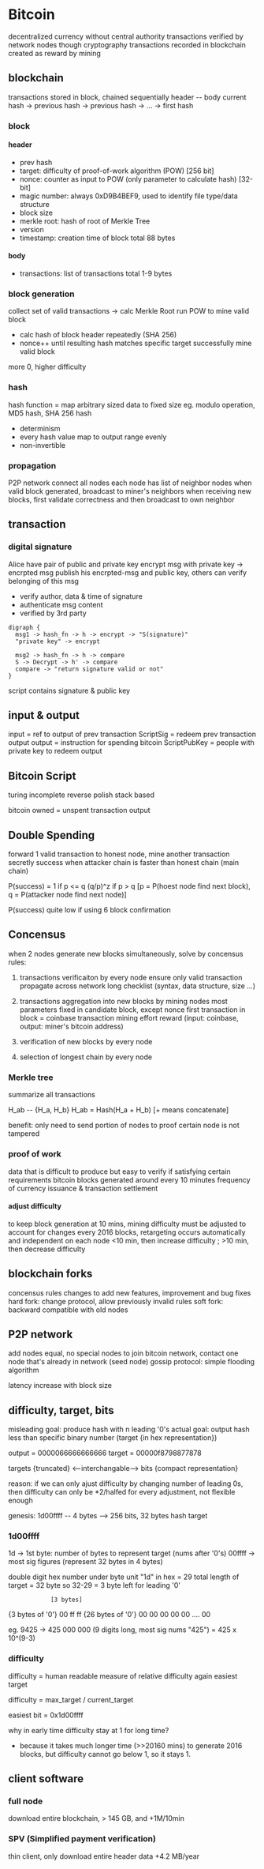 # Bitcoin
decentralized currency without central authority
transactions verified by network nodes though cryptography
transactions recorded in blockchain
created as reward by mining

## blockchain
transactions stored in block, chained sequentially
header -- body
current hash -> previous hash -> previous hash -> ... -> first hash

### block
#### header
- prev hash
- target: difficulty of proof-of-work algorithm (POW) [256 bit]
- nonce: counter as input to POW (only parameter to calculate hash) [32-bit]
- magic number: always 0xD9B4BEF9, used to identify file type/data structure
- block size
- merkle root: hash of root of Merkle Tree
- version
- timestamp: creation time of block
total 88 bytes

#### body
- transactions: list of transactions
total 1-9 bytes

### block generation
collect set of valid transactions -> calc Merkle Root
run POW to mine valid block
- calc hash of block header repeatedly (SHA 256)
- nonce++ until resulting hash matches specific target
successfully mine valid block

more 0, higher difficulty

### hash
hash function = map arbitrary sized data to fixed size
eg. modulo operation, MD5 hash, SHA 256 hash
- determinism
- every hash value map to output range evenly
- non-invertible

### propagation
P2P network connect all nodes
each node has list of neighbor nodes
when valid block generated, broadcast to miner's neighbors
when receiving new blocks, first validate correctness and then broadcast to own neighbor

## transaction
### digital signature
Alice have pair of public and private key
encrypt msg with private key -> encrpted msg
publish his encrpted-msg and public key, others can verify belonging of this msg
- verify author, data & time of signature
- authenticate msg content
- verified by 3rd party

```graphviz
digraph {
  msg1 -> hash_fn -> h -> encrypt -> "S(signature)"
  "private key" -> encrypt

  msg2 -> hash_fn -> h -> compare
  S -> Decrypt -> h' -> compare
  compare -> "return signature valid or not"
}
```
script contains signature & public key

## input & output
input = ref to output of prev transaction
ScriptSig = redeem prev transaction output
output = instruction for spending bitcoin
ScriptPubKey = people with private key to redeem output

## Bitcoin Script
turing incomplete
reverse polish
stack based

bitcoin owned = unspent transaction output

## Double Spending
forward 1 valid transaction to honest node, mine another transaction secretly
success when attacker chain is faster than honest chain (main chain)

P(success) = 1       if p <= q
             (q/p)^z if p > q
[p = P(hoest node find next block), q = P(attacker node find next node)]

P(success) quite low if using 6 block confirmation

## Concensus
when 2 nodes generate new blocks simultaneously, solve by concensus rules:
1. transactions verificaiton by every node
ensure only valid transaction propagate across network
long checklist (syntax, data structure, size ...)

2. transactions aggregation into new blocks by mining nodes
most parameters fixed in candidate block, except nonce
first transaction in block = coinbase transaction
mining effort reward
(input: coinbase, output: miner's bitcoin address)

3. verification of new blocks by every node
4. selection of longest chain by every node 

### Merkle tree
summarize all transactions 

H_ab -- {H_a, H_b}
H_ab = Hash(H_a + H_b) [+ means concatenate]

benefit: only need to send portion of nodes to proof certain node is not tampered

### proof of work
data that is difficult to produce but easy to verify if satisfying certain requirements
bitcoin blocks generated around every 10 minutes
frequency of currency issuance & transaction settlement

#### adjust difficulty
to keep block generation at 10 mins, mining difficulty must be adjusted to account for changes
every 2016 blocks, retargeting occurs automatically and independent on each node
<10 min, then increase difficulty ; >10 min, then decrease difficulty

## blockchain forks
concensus rules changes to add new features, improvement and bug fixes
hard fork: change protocol, allow previously invalid rules
soft fork: backward compatible with old nodes

## P2P network
add nodes equal, no special nodes
to join bitcoin network, contact one node that's already in network (seed node)
gossip protocol: simple flooding algorithm

latency increase with block size


## difficulty, target, bits
misleading goal: produce hash with n leading '0's
actual goal: output hash less than specific binary number (target {in hex representation})

output = 0000066666666666
target = 00000f8798877878

targets {truncated} <--interchangable--> bits {compact representation}

reason:
if we can only ajust difficulty by changing number of leading 0s, then difficulty can only be *2/halfed for every adjustment, not flexible enough

genesis: 1d00ffff -- 4 bytes --> 256 bits, 32 bytes hash target

### 1d00ffff
1d -> 1st byte: number of bytes to represent target (nums after '0's)
00ffff -> most sig figures (represent 32 bytes in 4 bytes)

double digit hex number under byte unit
"1d" in hex = 29
total length of target = 32 byte
so 32-29 = 3 byte left for leading '0'

                [3 bytes]
{3 bytes of '0'} 00 ff ff {26 bytes of '0'}
00 00 00                    00 00 .... 00

eg. 9425 -> 425 000 000 (9 digits long, most sig nums "425")
          = 425 x 10^(9-3)

### difficulty
difficulty = human readable measure of relative difficulty again easiest target

difficulty = max_target / current_target

easiest bit = 0x1d00ffff

why in early time difficulty stay at 1 for long time?
- because it takes much longer time (>>20160 mins) to generate 2016 blocks, but difficulty cannot go below 1, so it stays 1.

## client software
### full node
download entire blockchain, > 145 GB, and +1M/10min

### SPV (Simplified payment verification)
thin client, only download entire header data
+4.2 MB/year






















